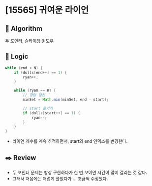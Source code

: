 # [15565] 귀여운 라이언

## :pushpin: **Algorithm**

두 포인터, 슬라이딩 윈도우

## :round_pushpin: **Logic**

```java
while (end < N) {
    if (dolls[end++] == 1) {
        ryan++;
    }

    while (ryan == K) {
        // 정답 갱신
        minSet = Math.min(minSet, end - start);

        // start 옮기기
        if (dolls[start++] == 1) {
            ryan--;
        }
    }
}
```

- 라이언 개수를 계속 추적하면서, start와 end 인덱스를 변경한다.

## :black_nib: **Review**
- 두 포인터 문제는 항상 구현하다가 한 번 꼬이면 시간이 많이 걸리는 것 같다.
- 그래서 처음에는 더럽게 풀었다가 ... 조금씩 수정했다.